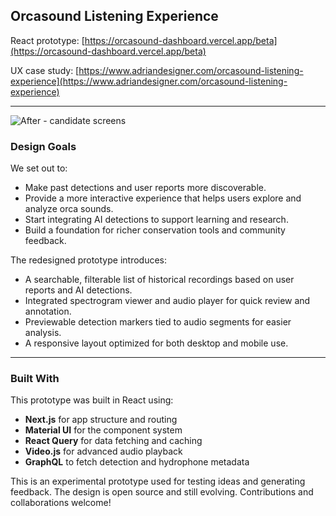 ## Orcasound Listening Experience

React prototype: [https://orcasound-dashboard.vercel.app/beta](https://orcasound-dashboard.vercel.app/beta)

UX case study: [https://www.adriandesigner.com/orcasound-listening-experience](https://www.adriandesigner.com/orcasound-listening-experience)

___

![After - candidate screens](https://github.com/user-attachments/assets/d8cf3850-785d-453e-bea3-cf2d97df6e6a)


### Design Goals
We set out to:
- Make past detections and user reports more discoverable.
- Provide a more interactive experience that helps users explore and analyze orca sounds.
- Start integrating AI detections to support learning and research.
- Build a foundation for richer conservation tools and community feedback.


The redesigned prototype introduces:

- A searchable, filterable list of historical recordings based on user reports and AI detections.
- Integrated spectrogram viewer and audio player for quick review and annotation.
- Previewable detection markers tied to audio segments for easier analysis.
- A responsive layout optimized for both desktop and mobile use.

---

### Built With

This prototype was built in React using:
- **Next.js** for app structure and routing
- **Material UI** for the component system
- **React Query** for data fetching and caching
- **Video.js** for advanced audio playback
- **GraphQL** to fetch detection and hydrophone metadata

This is an experimental prototype used for testing ideas and generating feedback. The design is open source and still evolving. Contributions and collaborations welcome!

